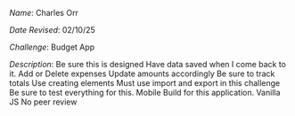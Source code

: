 *Name*: Charles Orr

*Date Revised*: 02/10/25

*Challenge*: Budget App

*Description*:
 Be sure this is designed
 Have data saved when I come back to it.
 Add or Delete expenses
 Update amounts accordingly
 Be sure to track totals
 Use creating elements
 Must use import and export in this challenge
 Be sure to test everything for this.
 Mobile Build for this application.
 Vanilla JS
 No peer review
